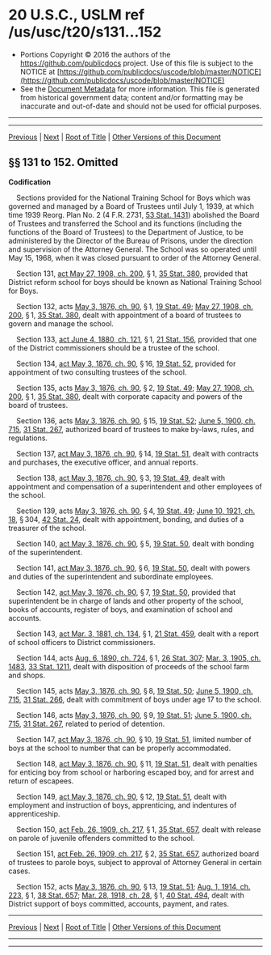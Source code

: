 ---
---

# 20 U.S.C., USLM ref /us/usc/t20/s131...152

* Portions Copyright © 2016 the authors of the https://github.com/publicdocs project.
  Use of this file is subject to the NOTICE at [https://github.com/publicdocs/uscode/blob/master/NOTICE](https://github.com/publicdocs/uscode/blob/master/NOTICE)
* See the [Document Metadata](././../../../..//README.md) for more information.
  This file is generated from historical government data; content and/or formatting may be inaccurate and out-of-date and should not be used for official purposes.

----------
----------

[Previous](./../../../..//us/usc/t20/ch9/m__us_usc_t20_ch9.md) | [Next](./../../../..//us/usc/t20/ch10/m__us_usc_t20_ch10.md) | [Root of Title](./../../../../) | [Other Versions of this Document](https://publicdocs.github.io/go/links?ns=uslm&ref=%2Fus%2Fusc%2Ft20%2Fs131...152)

## §§ 131 to 152. Omitted

 __Codification__ 

    Sections provided for the National Training School for Boys which was governed and managed by a Board of Trustees until July 1, 1939, at which time 1939 Reorg. Plan No. 2 (4 F.R. 2731, [53 Stat. 1431][/us/stat/53/1431]) abolished the Board of Trustees and transferred the School and its functions (including the functions of the Board of Trustees) to the Department of Justice, to be administered by the Director of the Bureau of Prisons, under the direction and supervision of the Attorney General. The School was so operated until May 15, 1968, when it was closed pursuant to order of the Attorney General.

    Section 131, [act May 27, 1908, ch. 200][/us/act/1908-05-27/ch200], § 1, [35 Stat. 380][/us/stat/35/380], provided that District reform school for boys should be known as National Training School for Boys.

    Section 132, acts [May 3, 1876, ch. 90][/us/act/1876-05-03/ch90], § 1, [19 Stat. 49][/us/stat/19/49]; [May 27, 1908, ch. 200][/us/act/1908-05-27/ch200], § 1, [35 Stat. 380][/us/stat/35/380], dealt with appointment of a board of trustees to govern and manage the school.

    Section 133, [act June 4, 1880, ch. 121][/us/act/1880-06-04/ch121], § 1, [21 Stat. 156][/us/stat/21/156], provided that one of the District commissioners should be a trustee of the school.

    Section 134, [act May 3, 1876, ch. 90][/us/act/1876-05-03/ch90], § 16, [19 Stat. 52][/us/stat/19/52], provided for appointment of two consulting trustees of the school.

    Section 135, acts [May 3, 1876, ch. 90][/us/act/1876-05-03/ch90], § 2, [19 Stat. 49][/us/stat/19/49]; [May 27, 1908, ch. 200][/us/act/1908-05-27/ch200], § 1, [35 Stat. 380][/us/stat/35/380], dealt with corporate capacity and powers of the board of trustees.

    Section 136, acts [May 3, 1876, ch. 90][/us/act/1876-05-03/ch90], § 15, [19 Stat. 52][/us/stat/19/52]; [June 5, 1900, ch. 715][/us/act/1900-06-05/ch715], [31 Stat. 267][/us/stat/31/267], authorized board of trustees to make by-laws, rules, and regulations.

    Section 137, [act May 3, 1876, ch. 90][/us/act/1876-05-03/ch90], § 14, [19 Stat. 51][/us/stat/19/51], dealt with contracts and purchases, the executive officer, and annual reports.

    Section 138, [act May 3, 1876, ch. 90][/us/act/1876-05-03/ch90], § 3, [19 Stat. 49][/us/stat/19/49], dealt with appointment and compensation of a superintendent and other employees of the school.

    Section 139, acts [May 3, 1876, ch. 90][/us/act/1876-05-03/ch90], § 4, [19 Stat. 49][/us/stat/19/49]; [June 10, 1921, ch. 18][/us/act/1921-06-10/ch18], § 304, [42 Stat. 24][/us/stat/42/24], dealt with appointment, bonding, and duties of a treasurer of the school.

    Section 140, [act May 3, 1876, ch. 90][/us/act/1876-05-03/ch90], § 5, [19 Stat. 50][/us/stat/19/50], dealt with bonding of the superintendent.

    Section 141, [act May 3, 1876, ch. 90][/us/act/1876-05-03/ch90], § 6, [19 Stat. 50][/us/stat/19/50], dealt with powers and duties of the superintendent and subordinate employees.

    Section 142, [act May 3, 1876, ch. 90][/us/act/1876-05-03/ch90], § 7, [19 Stat. 50][/us/stat/19/50], provided that superintendent be in charge of lands and other property of the school, books of accounts, register of boys, and examination of school and accounts.

    Section 143, [act Mar. 3, 1881, ch. 134][/us/act/1881-03-03/ch134], § 1, [21 Stat. 459][/us/stat/21/459], dealt with a report of school officers to District commissioners.

    Section 144, acts [Aug. 6, 1890, ch. 724][/us/act/1890-08-06/ch724], § 1, [26 Stat. 307][/us/stat/26/307]; [Mar. 3, 1905, ch. 1483][/us/act/1905-03-03/ch1483], [33 Stat. 1211][/us/stat/33/1211], dealt with disposition of proceeds of the school farm and shops.

    Section 145, acts [May 3, 1876, ch. 90][/us/act/1876-05-03/ch90], § 8, [19 Stat. 50][/us/stat/19/50]; [June 5, 1900, ch. 715][/us/act/1900-06-05/ch715], [31 Stat. 266][/us/stat/31/266], dealt with commitment of boys under age 17 to the school.

    Section 146, acts [May 3, 1876, ch. 90][/us/act/1876-05-03/ch90], § 9, [19 Stat. 51][/us/stat/19/51]; [June 5, 1900, ch. 715][/us/act/1900-06-05/ch715], [31 Stat. 267][/us/stat/31/267], related to period of detention.

    Section 147, [act May 3, 1876, ch. 90][/us/act/1876-05-03/ch90], § 10, [19 Stat. 51][/us/stat/19/51], limited number of boys at the school to number that can be properly accommodated.

    Section 148, [act May 3, 1876, ch. 90][/us/act/1876-05-03/ch90], § 11, [19 Stat. 51][/us/stat/19/51], dealt with penalties for enticing boy from school or harboring escaped boy, and for arrest and return of escapees.

    Section 149, [act May 3, 1876, ch. 90][/us/act/1876-05-03/ch90], § 12, [19 Stat. 51][/us/stat/19/51], dealt with employment and instruction of boys, apprenticing, and indentures of apprenticeship.

    Section 150, [act Feb. 26, 1909, ch. 217][/us/act/1909-02-26/ch217], § 1, [35 Stat. 657][/us/stat/35/657], dealt with release on parole of juvenile offenders committed to the school.

    Section 151, [act Feb. 26, 1909, ch. 217][/us/act/1909-02-26/ch217], § 2, [35 Stat. 657][/us/stat/35/657], authorized board of trustees to parole boys, subject to approval of Attorney General in certain cases.

    Section 152, acts [May 3, 1876, ch. 90][/us/act/1876-05-03/ch90], § 13, [19 Stat. 51][/us/stat/19/51]; [Aug. 1, 1914, ch. 223][/us/act/1914-08-01/ch223], § 1, [38 Stat. 657][/us/stat/38/657]; [Mar. 28, 1918, ch. 28][/us/act/1918-03-28/ch28], § 1, [40 Stat. 494][/us/stat/40/494], dealt with District support of boys committed, accounts, payment, and rates.

----------

[Previous](./../../../..//us/usc/t20/ch9/m__us_usc_t20_ch9.md) | [Next](./../../../..//us/usc/t20/ch10/m__us_usc_t20_ch10.md) | [Root of Title](./../../../../) | [Other Versions of this Document](https://publicdocs.github.io/go/links?ns=uslm&ref=%2Fus%2Fusc%2Ft20%2Fs131...152)

----------
----------

[/us/stat/53/1431]: https://publicdocs.github.io/go/links?ns=uslm&ref=%2Fus%2Fstat%2F53%2F1431
[/us/act/1908-05-27/ch200]: https://publicdocs.github.io/go/links?ns=uslm&ref=%2Fus%2Fact%2F1908-05-27%2Fch200
[/us/stat/35/380]: https://publicdocs.github.io/go/links?ns=uslm&ref=%2Fus%2Fstat%2F35%2F380
[/us/act/1876-05-03/ch90]: https://publicdocs.github.io/go/links?ns=uslm&ref=%2Fus%2Fact%2F1876-05-03%2Fch90
[/us/stat/19/49]: https://publicdocs.github.io/go/links?ns=uslm&ref=%2Fus%2Fstat%2F19%2F49
[/us/act/1908-05-27/ch200]: https://publicdocs.github.io/go/links?ns=uslm&ref=%2Fus%2Fact%2F1908-05-27%2Fch200
[/us/stat/35/380]: https://publicdocs.github.io/go/links?ns=uslm&ref=%2Fus%2Fstat%2F35%2F380
[/us/act/1880-06-04/ch121]: https://publicdocs.github.io/go/links?ns=uslm&ref=%2Fus%2Fact%2F1880-06-04%2Fch121
[/us/stat/21/156]: https://publicdocs.github.io/go/links?ns=uslm&ref=%2Fus%2Fstat%2F21%2F156
[/us/act/1876-05-03/ch90]: https://publicdocs.github.io/go/links?ns=uslm&ref=%2Fus%2Fact%2F1876-05-03%2Fch90
[/us/stat/19/52]: https://publicdocs.github.io/go/links?ns=uslm&ref=%2Fus%2Fstat%2F19%2F52
[/us/act/1876-05-03/ch90]: https://publicdocs.github.io/go/links?ns=uslm&ref=%2Fus%2Fact%2F1876-05-03%2Fch90
[/us/stat/19/49]: https://publicdocs.github.io/go/links?ns=uslm&ref=%2Fus%2Fstat%2F19%2F49
[/us/act/1908-05-27/ch200]: https://publicdocs.github.io/go/links?ns=uslm&ref=%2Fus%2Fact%2F1908-05-27%2Fch200
[/us/stat/35/380]: https://publicdocs.github.io/go/links?ns=uslm&ref=%2Fus%2Fstat%2F35%2F380
[/us/act/1876-05-03/ch90]: https://publicdocs.github.io/go/links?ns=uslm&ref=%2Fus%2Fact%2F1876-05-03%2Fch90
[/us/stat/19/52]: https://publicdocs.github.io/go/links?ns=uslm&ref=%2Fus%2Fstat%2F19%2F52
[/us/act/1900-06-05/ch715]: https://publicdocs.github.io/go/links?ns=uslm&ref=%2Fus%2Fact%2F1900-06-05%2Fch715
[/us/stat/31/267]: https://publicdocs.github.io/go/links?ns=uslm&ref=%2Fus%2Fstat%2F31%2F267
[/us/act/1876-05-03/ch90]: https://publicdocs.github.io/go/links?ns=uslm&ref=%2Fus%2Fact%2F1876-05-03%2Fch90
[/us/stat/19/51]: https://publicdocs.github.io/go/links?ns=uslm&ref=%2Fus%2Fstat%2F19%2F51
[/us/act/1876-05-03/ch90]: https://publicdocs.github.io/go/links?ns=uslm&ref=%2Fus%2Fact%2F1876-05-03%2Fch90
[/us/stat/19/49]: https://publicdocs.github.io/go/links?ns=uslm&ref=%2Fus%2Fstat%2F19%2F49
[/us/act/1876-05-03/ch90]: https://publicdocs.github.io/go/links?ns=uslm&ref=%2Fus%2Fact%2F1876-05-03%2Fch90
[/us/stat/19/49]: https://publicdocs.github.io/go/links?ns=uslm&ref=%2Fus%2Fstat%2F19%2F49
[/us/act/1921-06-10/ch18]: https://publicdocs.github.io/go/links?ns=uslm&ref=%2Fus%2Fact%2F1921-06-10%2Fch18
[/us/stat/42/24]: https://publicdocs.github.io/go/links?ns=uslm&ref=%2Fus%2Fstat%2F42%2F24
[/us/act/1876-05-03/ch90]: https://publicdocs.github.io/go/links?ns=uslm&ref=%2Fus%2Fact%2F1876-05-03%2Fch90
[/us/stat/19/50]: https://publicdocs.github.io/go/links?ns=uslm&ref=%2Fus%2Fstat%2F19%2F50
[/us/act/1876-05-03/ch90]: https://publicdocs.github.io/go/links?ns=uslm&ref=%2Fus%2Fact%2F1876-05-03%2Fch90
[/us/stat/19/50]: https://publicdocs.github.io/go/links?ns=uslm&ref=%2Fus%2Fstat%2F19%2F50
[/us/act/1876-05-03/ch90]: https://publicdocs.github.io/go/links?ns=uslm&ref=%2Fus%2Fact%2F1876-05-03%2Fch90
[/us/stat/19/50]: https://publicdocs.github.io/go/links?ns=uslm&ref=%2Fus%2Fstat%2F19%2F50
[/us/act/1881-03-03/ch134]: https://publicdocs.github.io/go/links?ns=uslm&ref=%2Fus%2Fact%2F1881-03-03%2Fch134
[/us/stat/21/459]: https://publicdocs.github.io/go/links?ns=uslm&ref=%2Fus%2Fstat%2F21%2F459
[/us/act/1890-08-06/ch724]: https://publicdocs.github.io/go/links?ns=uslm&ref=%2Fus%2Fact%2F1890-08-06%2Fch724
[/us/stat/26/307]: https://publicdocs.github.io/go/links?ns=uslm&ref=%2Fus%2Fstat%2F26%2F307
[/us/act/1905-03-03/ch1483]: https://publicdocs.github.io/go/links?ns=uslm&ref=%2Fus%2Fact%2F1905-03-03%2Fch1483
[/us/stat/33/1211]: https://publicdocs.github.io/go/links?ns=uslm&ref=%2Fus%2Fstat%2F33%2F1211
[/us/act/1876-05-03/ch90]: https://publicdocs.github.io/go/links?ns=uslm&ref=%2Fus%2Fact%2F1876-05-03%2Fch90
[/us/stat/19/50]: https://publicdocs.github.io/go/links?ns=uslm&ref=%2Fus%2Fstat%2F19%2F50
[/us/act/1900-06-05/ch715]: https://publicdocs.github.io/go/links?ns=uslm&ref=%2Fus%2Fact%2F1900-06-05%2Fch715
[/us/stat/31/266]: https://publicdocs.github.io/go/links?ns=uslm&ref=%2Fus%2Fstat%2F31%2F266
[/us/act/1876-05-03/ch90]: https://publicdocs.github.io/go/links?ns=uslm&ref=%2Fus%2Fact%2F1876-05-03%2Fch90
[/us/stat/19/51]: https://publicdocs.github.io/go/links?ns=uslm&ref=%2Fus%2Fstat%2F19%2F51
[/us/act/1900-06-05/ch715]: https://publicdocs.github.io/go/links?ns=uslm&ref=%2Fus%2Fact%2F1900-06-05%2Fch715
[/us/stat/31/267]: https://publicdocs.github.io/go/links?ns=uslm&ref=%2Fus%2Fstat%2F31%2F267
[/us/act/1876-05-03/ch90]: https://publicdocs.github.io/go/links?ns=uslm&ref=%2Fus%2Fact%2F1876-05-03%2Fch90
[/us/stat/19/51]: https://publicdocs.github.io/go/links?ns=uslm&ref=%2Fus%2Fstat%2F19%2F51
[/us/act/1876-05-03/ch90]: https://publicdocs.github.io/go/links?ns=uslm&ref=%2Fus%2Fact%2F1876-05-03%2Fch90
[/us/stat/19/51]: https://publicdocs.github.io/go/links?ns=uslm&ref=%2Fus%2Fstat%2F19%2F51
[/us/act/1876-05-03/ch90]: https://publicdocs.github.io/go/links?ns=uslm&ref=%2Fus%2Fact%2F1876-05-03%2Fch90
[/us/stat/19/51]: https://publicdocs.github.io/go/links?ns=uslm&ref=%2Fus%2Fstat%2F19%2F51
[/us/act/1909-02-26/ch217]: https://publicdocs.github.io/go/links?ns=uslm&ref=%2Fus%2Fact%2F1909-02-26%2Fch217
[/us/stat/35/657]: https://publicdocs.github.io/go/links?ns=uslm&ref=%2Fus%2Fstat%2F35%2F657
[/us/act/1909-02-26/ch217]: https://publicdocs.github.io/go/links?ns=uslm&ref=%2Fus%2Fact%2F1909-02-26%2Fch217
[/us/stat/35/657]: https://publicdocs.github.io/go/links?ns=uslm&ref=%2Fus%2Fstat%2F35%2F657
[/us/act/1876-05-03/ch90]: https://publicdocs.github.io/go/links?ns=uslm&ref=%2Fus%2Fact%2F1876-05-03%2Fch90
[/us/stat/19/51]: https://publicdocs.github.io/go/links?ns=uslm&ref=%2Fus%2Fstat%2F19%2F51
[/us/act/1914-08-01/ch223]: https://publicdocs.github.io/go/links?ns=uslm&ref=%2Fus%2Fact%2F1914-08-01%2Fch223
[/us/stat/38/657]: https://publicdocs.github.io/go/links?ns=uslm&ref=%2Fus%2Fstat%2F38%2F657
[/us/act/1918-03-28/ch28]: https://publicdocs.github.io/go/links?ns=uslm&ref=%2Fus%2Fact%2F1918-03-28%2Fch28
[/us/stat/40/494]: https://publicdocs.github.io/go/links?ns=uslm&ref=%2Fus%2Fstat%2F40%2F494


